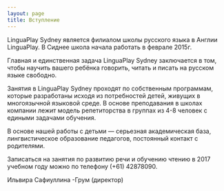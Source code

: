 ```yaml
---
layout: page
title: Вступление
---
```

LinguaPlay Sydney является филиалом школы русского языка в Англии LinguaPlay. В Сиднее школа начала работать в феврале 2015г.

Главная и единственная задача LinguaPlay Sydney заключается в том, чтобы научить вашего ребёнка говорить, читать и писать на русском языке свободно.

Занятия в LinguaPlay Sydney проходят по собственным программам, которые разработаны исходя из потребностей детей, живущих в многоязычной языковой среде. В основе преподавания в школах компании лежит модель репетиторства в группах из 4-8 человек с едиными задачами обучения.

В основе нашей работы с детьми — серьезная академическая база, лингвистическое образование педагогов, постоянный контакт с родителями.

Записаться на занятия по развитию речи и обучению чтению в 2017 учебном году можно по телефону (+61) 42878090.

Ильвира Сафиуллина -Грум (директор)
